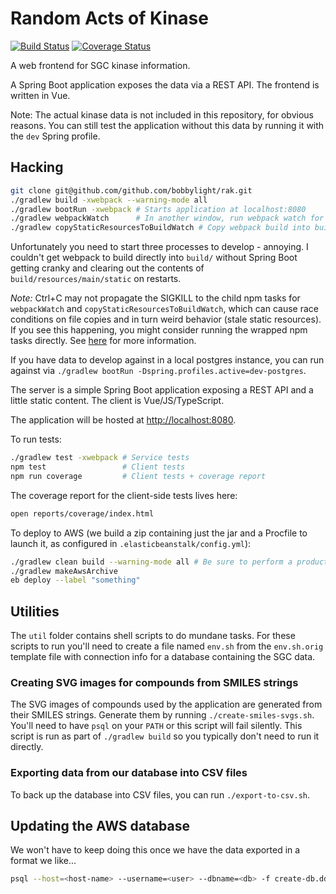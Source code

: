 # Random Acts of Kinase

[![Build Status](https://travis-ci.org/bobbylight/random-acts-of-kinase.svg?branch=master)](https://travis-ci.org/bobbylight/random-acts-of-kinase)
[![Coverage Status](https://coveralls.io/repos/github/bobbylight/random-acts-of-kinase/badge.svg?branch=master)](https://coveralls.io/github/bobbylight/random-acts-of-kinase?branch=master)

A web frontend for SGC kinase information.

A Spring Boot application exposes the data via a REST API.  The frontend is written in Vue.

Note:  The actual kinase data is not included in this repository, for obvious reasons.
You can still test the application without this data by running it with the `dev` Spring profile.

## Hacking

```sh
git clone git@github.com/github.com/bobbylight/rak.git
./gradlew build -xwebpack --warning-mode all
./gradlew bootRun -xwebpack # Starts application at localhost:8080
./gradlew webpackWatch      # In another window, run webpack watch for UI updates
./gradlew copyStaticResourcesToBuildWatch # Copy webpack build into build/ for hot deploys
```

Unfortunately you need to start three processes to develop - annoying.  I couldn't get
webpack to build directly into `build/` without Spring Boot getting cranky and clearing
out the contents of `build/resources/main/static` on restarts.

*Note:* Ctrl+C may not propagate the SIGKILL to the child npm tasks for `webpackWatch`
and `copyStaticResourcesToBuildWatch`, which can cause race conditions on file copies
and in turn weird behavior (stale static resources).  If you see this happening, you
might consider running the wrapped npm tasks directly.  See
[here](https://github.com/srs/gradle-node-plugin/issues/143) for more information.

If you have data to develop against in a local postgres instance, you can run against
via `./gradlew bootRun -Dspring.profiles.active=dev-postgres`.

The server is a simple Spring Boot application exposing a REST API and a little
static content.  The client is Vue/JS/TypeScript.

The application will be hosted at [http://localhost:8080]().

To run tests:
```sh
./gradlew test -xwebpack # Service tests
npm test                 # Client tests
npm run coverage         # Client tests + coverage report
```

The coverage report for the client-side tests lives here:
```sh
open reports/coverage/index.html
```

To deploy to AWS (we build a zip containing just the jar and a Procfile to launch
it, as configured in `.elasticbeanstalk/config.yml`):
```sh
./gradlew clean build --warning-mode all # Be sure to perform a production build
./gradlew makeAwsArchive
eb deploy --label "something"
```

## Utilities

The `util` folder contains shell scripts to do mundane tasks.  For these scripts
to run you'll need to create a file named `env.sh` from the `env.sh.orig` template
file with connection info for a database containing the SGC data.

### Creating SVG images for compounds from SMILES strings
The SVG images of compounds used by the application are generated from their
SMILES strings.  Generate them by running `./create-smiles-svgs.sh`.  You'll
need to have `psql` on your `PATH` or this script will fail silently.  This
script is run as part of `./gradlew build` so you typically don't need to
run it directly.

### Exporting data from our database into CSV files
To back up the database into CSV files, you can run `./export-to-csv.sh`.


## Updating the AWS database
We won't have to keep doing this once we have the data exported in a format we like...
```sh
psql --host=<host-name> --username=<user> --dbname=<db> -f create-db.ddl
```
